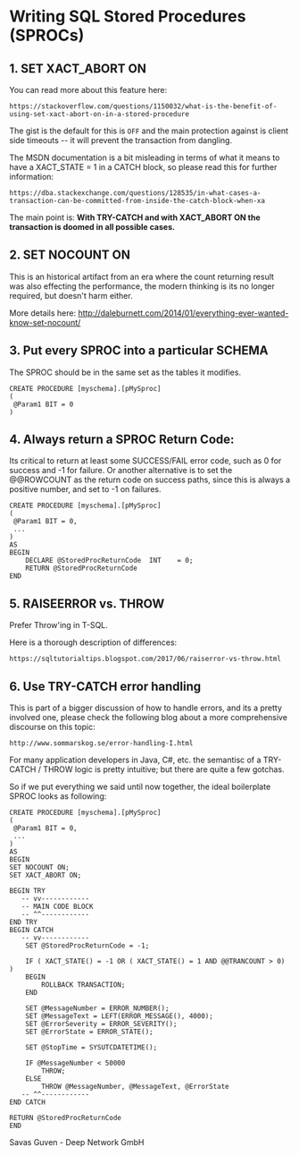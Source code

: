 # Writing SQL Stored Procedures (SPROCs)

## 1. SET XACT_ABORT ON

You can read more about this feature here:
```
https://stackoverflow.com/questions/1150032/what-is-the-benefit-of-using-set-xact-abort-on-in-a-stored-procedure
```
The gist is the default for this is `OFF` and the main protection against is client side timeouts -- it will prevent the transaction from dangling.

The MSDN documentation is a bit misleading in terms of what it means to have a XACT_STATE = 1 in a CATCH block, so please read this for further information:
```
https://dba.stackexchange.com/questions/128535/in-what-cases-a-transaction-can-be-committed-from-inside-the-catch-block-when-xa
```
The main point is: **With TRY-CATCH and with XACT_ABORT ON the transaction is doomed in all possible cases.**

## 2. SET NOCOUNT ON

This is an historical artifact from an era where the count returning result was also effecting the performance, the modern thinking is its no longer required, but doesn't harm either.

More details here:
http://daleburnett.com/2014/01/everything-ever-wanted-know-set-nocount/

## 3. Put every SPROC into a particular SCHEMA

The SPROC should be in the same set as the tables it modifies.

```
CREATE PROCEDURE [myschema].[pMySproc]    
(    
 @Param1 BIT = 0
) 
```

## 4. Always return a SPROC Return Code:

Its critical to return at least some SUCCESS/FAIL error code, such as 0 for success and -1 for failure.
Or another alternative is to set the @@ROWCOUNT as the return code on success paths, since this is always a positive number, and set to -1 on failures.

```
CREATE PROCEDURE [myschema].[pMySproc]    
(    
 @Param1 BIT = 0,    
 ...
)    
AS    
BEGIN   
    DECLARE @StoredProcReturnCode  INT    = 0;
    RETURN @StoredProcReturnCode    
END  
```

## 5. RAISEERROR vs. THROW
Prefer Throw'ing in T-SQL.

Here is a thorough description of differences:
```
https://sqltutorialtips.blogspot.com/2017/06/raiserror-vs-throw.html
```



## 6. Use TRY-CATCH error handling
This is part of a bigger discussion of how to handle errors, and its a pretty involved one, please check the following blog about a more comprehensive discourse on this topic:

```
http://www.sommarskog.se/error-handling-I.html
```
For many application developers in Java, C#, etc. the semantisc of a TRY-CATCH / THROW logic is pretty intuitive; but there are quite a few gotchas.

So if we put everything we said until now together, the ideal boilerplate SPROC looks as following:

```
CREATE PROCEDURE [myschema].[pMySproc]    
(    
 @Param1 BIT = 0,    
 ...
)    
AS    
BEGIN    
SET NOCOUNT ON;    
SET XACT_ABORT ON;    
  
BEGIN TRY
   -- vv------------
   -- MAIN CODE BLOCK
   -- ^^------------ 
END TRY
BEGIN CATCH
   -- vv------------
    SET @StoredProcReturnCode = -1;    
    
    IF ( XACT_STATE() = -1 OR ( XACT_STATE() = 1 AND @@TRANCOUNT > 0) )    
    BEGIN    
        ROLLBACK TRANSACTION;    
    END   
    
    SET @MessageNumber = ERROR_NUMBER();    
    SET @MessageText = LEFT(ERROR_MESSAGE(), 4000);    
    SET @ErrorSeverity = ERROR_SEVERITY();    
    SET @ErrorState = ERROR_STATE();    
    
    SET @StopTime = SYSUTCDATETIME();    
    
    IF @MessageNumber < 50000    
        THROW;
    ELSE    
        THROW @MessageNumber, @MessageText, @ErrorState   
   -- ^^------------ 
END CATCH

RETURN @StoredProcReturnCode    
END  
```


Savas Guven - Deep Network GmbH


